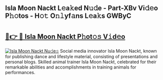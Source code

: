 ## Isla Moon Nackt L𝚎a𝚔ed N𝚞𝚍e - Part-XBv Vi𝚍𝚎o P𝚑𝚘tos - H𝚘𝚝 O𝚗𝚕yf𝚊ns L𝚎a𝚔s GWByC

# <h2><a href="http://kf00gll.oniu.top/?m=Isla+Moon+Nackt">🔗👉 🔴 Isla Moon Nackt P𝚑ot𝚘𝚜 V𝚒d𝚎o</a></h2>

[![Isla Moon Nackt Nu𝚍e𝚜](https://i.imgur.com/0qMVB7G.gif)](http://kf00gll.oniu.top/?m=Isla+Moon+Nackt)
Social media innovator Isla Moon Nackt, known for publishing dance and lifestyle material, consisting of presentations and personal blogs. Skilled animal trainer Isla Moon Nackt, celebrated for their remarkable abilities and accomplishments in training animals for performances.  
